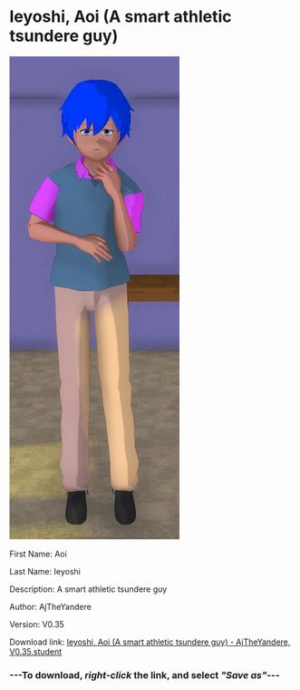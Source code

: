 # Ieyoshi, Aoi (A smart athletic tsundere guy)

<img src = "https://raw.githubusercontent.com/Arbiter1223/Daigaku-Gurashi-Custom-Students/master/Students/Files/Ieyoshi%2C%20Aoi%20(A%20smart%20athletic%20tsundere%20guy).png">

First Name: Aoi

Last Name: Ieyoshi

Description: A smart athletic tsundere guy

Author: AjTheYandere

Version: V0.35

Download link: <a href="https://raw.githubusercontent.com/Arbiter1223/Daigaku-Gurashi-Custom-Students/master/Students/Files/Ieyoshi%2C%20Aoi%20(A%20smart%20athletic%20tsundere%20guy)%20-%20AjTheYandere%2C%20V0.35.student">Ieyoshi, Aoi (A smart athletic tsundere guy) - AjTheYandere, V0.35.student</a>

### ---**To download, _right-click_ the link, and select _"Save as"_**---
